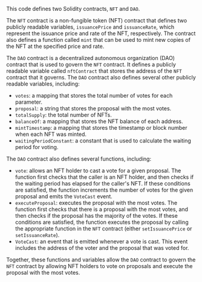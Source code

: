 

This code defines two Solidity contracts, `NFT` and `DAO`.

The `NFT` contract is a non-fungible token (NFT) contract that defines two publicly readable variables, `issuancePrice` and `issuanceRate`, which represent the issuance price and rate of the NFT, respectively. The contract also defines a function called `mint` that can be used to mint new copies of the NFT at the specified price and rate.

The `DAO` contract is a decentralized autonomous organization (DAO) contract that is used to govern the `NFT` contract. It defines a publicly readable variable called `nftContract` that stores the address of the `NFT` contract that it governs. The `DAO` contract also defines several other publicly readable variables, including:

*   `votes`: a mapping that stores the total number of votes for each parameter.
*   `proposal`: a string that stores the proposal with the most votes.
*   `totalSupply`: the total number of NFTs.
*   `balanceOf`: a mapping that stores the NFT balance of each address.
*   `mintTimestamp`: a mapping that stores the timestamp or block number when each NFT was minted.
*   `waitingPeriodConstant`: a constant that is used to calculate the waiting period for voting.

The `DAO` contract also defines several functions, including:

*   `vote`: allows an NFT holder to cast a vote for a given proposal. The function first checks that the caller is an NFT holder, and then checks if the waiting period has elapsed for the caller's NFT. If these conditions are satisfied, the function increments the number of votes for the given proposal and emits the `VoteCast` event.
*   `executeProposal`: executes the proposal with the most votes. The function first checks that there is a proposal with the most votes, and then checks if the proposal has the majority of the votes. If these conditions are satisfied, the function executes the proposal by calling the appropriate function in the `NFT` contract (either `setIssuancePrice` or `setIssuanceRate`).
*   `VoteCast`: an event that is emitted whenever a vote is cast. This event includes the address of the voter and the proposal that was voted for.

Together, these functions and variables allow the `DAO` contract to govern the `NFT` contract by allowing NFT holders to vote on proposals and execute the proposal with the most votes.
